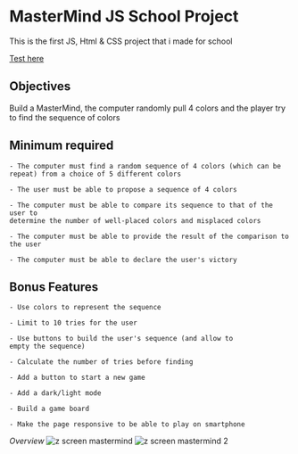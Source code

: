 # MasterMind JS School Project
This is the first JS, Html & CSS project that i made for school

<a href="https://lance1ot0.github.io/master-mind-JS/">Test here </a>

## Objectives
Build a MasterMind, the computer randomly pull 4 colors and the player try to find the sequence of colors

## Minimum required
```
- The computer must find a random sequence of 4 colors (which can be
repeat) from a choice of 5 different colors

- The user must be able to propose a sequence of 4 colors

- The computer must be able to compare its sequence to that of the user to
determine the number of well-placed colors and misplaced colors

- The computer must be able to provide the result of the comparison to the user

- The computer must be able to declare the user's victory

```

## Bonus Features
```
- Use colors to represent the sequence

- Limit to 10 tries for the user

- Use buttons to build the user's sequence (and allow to
empty the sequence)

- Calculate the number of tries before finding

- Add a button to start a new game

- Add a dark/light mode 

- Build a game board

- Make the page responsive to be able to play on smartphone
```

<i>Overview</i>
![z screen mastermind](https://user-images.githubusercontent.com/92601146/163157551-685be840-6fff-4e09-ba68-ecbaf4a3df25.png)
![z screen mastermind 2](https://user-images.githubusercontent.com/92601146/163157591-417e1a09-8822-4e8a-bef8-c60e6f72a625.png)
